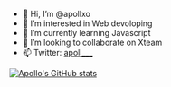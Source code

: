 - 👋 Hi, I’m @apollxo
- 👀 I’m interested in Web devoloping
- 🌱 I’m currently learning Javascript
- 💞️ I’m looking to collaborate on Xteam
- 📫 Twitter: [apoll___](https://twitter.com/apoll___)

<!---
apollxo/apollxo is a ✨ special ✨ repository because its `README.md` (this file) appears on your GitHub profile.
You can click the Preview link to take a look at your changes.
--->

[![Apollo's GitHub stats](https://github-readme-stats.vercel.app/api?username=apollxo)](https://github.com/apollxo/github-readme-stats)

